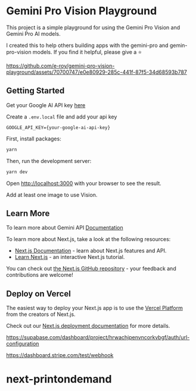 # Gemini Pro Vision Playground

This project is a simple playground for using the Gemini Pro Vision and Gemini Pro AI models.

I created this to help others building apps with the gemini-pro and gemin-pro-vision models. If you find it helpful, please give a ⭐

https://github.com/e-roy/gemini-pro-vision-playground/assets/70700747/e0e80929-285c-441f-87f5-34d68593b787

## Getting Started

Get your Google AI API key [here](https://ai.google.dev/tutorials/setup)

Create a `.env.local` file and add your api key

```
GOOGLE_API_KEY={your-google-ai-api-key}
```

First, install packages:

```bash
yarn
```

Then, run the development server:

```bash
yarn dev
```

Open [http://localhost:3000](http://localhost:3000) with your browser to see the result.

Add at least one image to use Vision.

## Learn More

To learn more about Gemini API
[Documentation](https://ai.google.dev/docs/gemini_api_overview)

To learn more about Next.js, take a look at the following resources:

- [Next.js Documentation](https://nextjs.org/docs) - learn about Next.js features and API.
- [Learn Next.js](https://nextjs.org/learn) - an interactive Next.js tutorial.

You can check out [the Next.js GitHub repository](https://github.com/vercel/next.js/) - your feedback and contributions are welcome!

## Deploy on Vercel

The easiest way to deploy your Next.js app is to use the [Vercel Platform](https://vercel.com/new?utm_medium=default-template&filter=next.js&utm_source=create-next-app&utm_campaign=create-next-app-readme) from the creators of Next.js.

Check out our [Next.js deployment documentation](https://nextjs.org/docs/deployment) for more details.


https://supabase.com/dashboard/project/hrwachjpenvncorkvbgf/auth/url-configuration

https://dashboard.stripe.com/test/webhook
# next-printondemand
